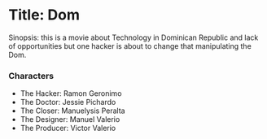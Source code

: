 # Title: Dom

Sinopsis: this is a movie about Technology in Dominican Republic and lack of opportunities but one hacker is about to change that manipulating the Dom.

### Characters
- The Hacker: Ramon Geronimo
- The Doctor: Jessie Pichardo
- The Closer: Manuelysis Peralta
- The Designer: Manuel Valerio
- The Producer: Victor Valerio